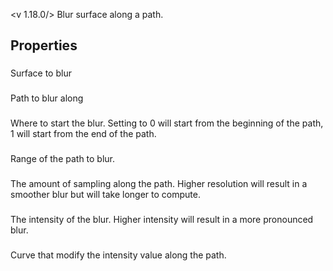 <v 1.18.0/>
Blur surface along a path.

## Properties

### <junc surface in>
Surface to blur

### <junc blur path>
Path to blur along

### <junc path origin>
Where to start the blur. Setting to 0 will start from the beginning of the path, 1 will start from the end of the path.

### <junc range>
Range of the path to blur.

### <junc resolution>
The amount of sampling along the path. Higher resolution will result in a smoother blur but will take longer to compute.

### <junc intensity>
The intensity of the blur. Higher intensity will result in a more pronounced blur.

### <junc intensity along path>
Curve that modify the intensity value along the path.